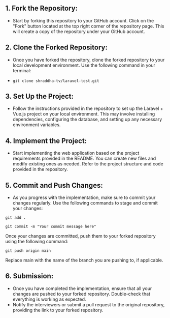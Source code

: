 ## 1. Fork the Repository:
- Start by forking this repository to your GitHub account. Click on the "Fork" button located at the top right corner of the repository page. This will create a copy of the repository under your GitHub account.

## 2. Clone the Forked Repository:
- Once you have forked the repository, clone the forked repository to your local development environment. Use the following command in your terminal:

- ``` git clone shraddha-tv/laravel-test.git ```

## 3. Set Up the Project:
- Follow the instructions provided in the repository to set up the Laravel + Vue.js project on your local environment. This may involve installing dependencies, configuring the database, and setting up any necessary environment variables.

## 4. Implement the Project:
- Start implementing the web application based on the project requirements provided in the README. You can create new files and modify existing ones as needed. Refer to the project structure and code provided in the repository.

## 5. Commit and Push Changes:
- As you progress with the implementation, make sure to commit your changes regularly. Use the following commands to stage and commit your changes:

``` git add . ```

``` git commit -m "Your commit message here" ```

Once your changes are committed, push them to your forked repository using the following command:

```git push origin main```

Replace main with the name of the branch you are pushing to, if applicable.

## 6. Submission:

- Once you have completed the implementation, ensure that all your changes are pushed to your forked repository. Double-check that everything is working as expected.
- Notify the interviewers or submit a pull request to the original repository, providing the link to your forked repository.

